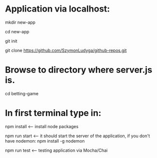 # Application via localhost:

mkdir new-app

cd new-app

git init

git clone https://github.com/SzymonLudyga/github-repos.git

# Browse to directory where server.js is.

cd betting-game

# In first terminal type in:

npm install <-- install node packages

npm run start <-- it should start the server of the application, if you don't have nodemon: npm install -g nodemon

npm run test <-- testing application via Mocha/Chai